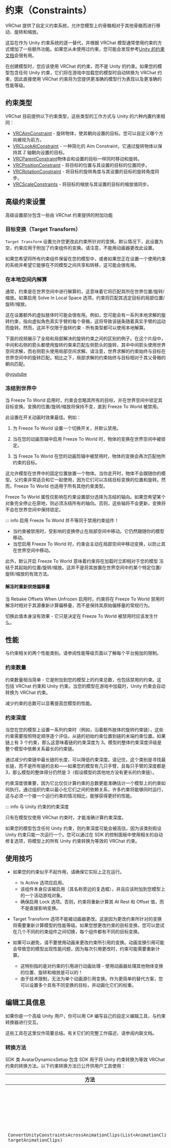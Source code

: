 # 约束（Constraints）

VRChat 提供了自定义约束系统，允许您模型上的骨骼相对于其他骨骼而进行移动、旋转和缩放。

这旨在作为 Unity 约束系统的逐一替代，并根据 VRChat 模型通常使用约束的方式增加了一些额外功能。如果您从未使用过约束，您可能会发现参考[Unity 的约束文档](https://docs.unity3d.com/Manual/Constraints.html)会很有用。

在创建模型时，您应该使用 VRChat 的约束，而不是 Unity 的约束。如果您的模型包含任何 Unity 约束，它们将在游戏中加载您的模型时自动转换为 VRChat 约束，因此直接使用 VRChat 约束将为您提供更准确的模型行为表现以及更准确的性能等级。

## 约束类型

VRChat 目前提供以下约束类型，这些类型的工作方式与 Unity 的六种内置约束相同：

- [VRCAimConstraint](./aim-constraints) - 旋转物体，使其朝向设置的目标。您可以自定义哪个方向被视为前方。
- [VRCLookAtConstraint](./look-at-constraints) - 一种简化的 Aim Constraint，它通过旋转物体以保持其 Z 轴朝向设置的目标。
- [VRCParentConstraint](./parent-constraints)物体会和设置的目标一样同时移动和旋转。
- [VRCPositionConstraint](./position-constraints) - 将目标的位置与其设置的目标的位置同步。
- [VRCRotationConstraint](./rotation-constraints) - 将目标的旋转角度与其设置的目标的旋转角度同步。
- [VRCScaleConstraints](./scale-constraints) - 将目标的缩放与其设置的目标的缩放值同步。

## 高级约束设置

高级设置部分包含一些由 VRChat 约束提供的附加功能

### 目标变换（Target Transform）

`Target Transform` 设置允许您更改此约束所针对的变换。默认情况下，此设置为空，约束应用于附加了约束组件的变换。请注意，不能用动画器更改此设置。

如果您希望将所有约束组件保留在您的模型中，或者如果您正在设置一个使用约束的系统并希望它能够在不同模型之间共享和转移，这可能会很有用。

### 在本地空间内解算

通常，约束是在世界空间中进行解算的，这意味着它将匹配其所在世界位置/旋转/缩放。如果启用 Solve In Local Space 选项，约束将匹配其选定目标的局部位置/旋转/缩放。

这在设置额外的虚拟肢体时可能会很有用。例如，您可能会有一系列本地求解的旋转约束，指向虚拟角色真实手臂的每个骨骼，这将导致该链条随着真实手臂的运动而旋转。然而，这并不仅限于旋转约束 - 所有类型都可以使用本地解算。

下面的视频展示了全局和局部解决的旋转约束之间的区别的例子。在这个片段中，中间和右侧的箭头都使用旋转约束来匹配左侧箭头的旋转，其中中间箭头使用世界空间求解，而右侧箭头使用局部空间求解。请注意，世界求解的约束始终与目标在世界空间中的旋转匹配。相比之下，局部求解的约束始终与目标相对于其父骨骼的朝向匹配。

@[youtube](6iBJ5QntrMU)

### 冻结到世界中

当 Freeze To World 启用时，约束会忽略其所有的目标，并在世界空间中锁定其目标变换。变换的位置/旋转/缩放将保持不变，直到 Freeze To World 被禁用。

此设置在开关动画时效果最佳。例如：

1. 为 Freeze To World 设置一个切换开关，并默认禁用。

2. 当在您的动画剪辑中启用 Freeze To World 时，物体的变换在世界空间中被锁定。

3. 当 Freeze To World 在您的动画剪辑中被禁用时，物体的变换会再次匹配他所约束的目标。

这允许模型在世界中的固定位置放置一个物体。当你走开时，物体不会跟随你的模型。父约束非常适合和它一起使用，因为它们可以冻结目标变换的位置和旋转。然而，Freeze To World 也适用于所有其他约束类型。

Freeze To World 属性仅影响在约束设置部分选择为冻结的轴向。如果您希望某个对象完全停止在原地，则必须冻结所有的轴向。否则，这些轴将不会更新，变换将不会在世界空间中保持锁定。

::: info 启用 Freeze To World 并不等同于禁用约束组件！

- 当约束被禁用时，受影响的变换停止在局部空间中移动。它仍然跟随你的模型移动。
- 当您启用 Freeze To World 时，约束会主动在局部空间中移动变换，以防止其在世界空间中移动。

此外，默认开启 Freeze To World 意味着约束将在加载时立即相对于您的模型 冻结于其起始的位置/旋转/缩放。这并不是将其放置在世界空间中的某个特定位置/旋转/缩放的有效方法。

#### 解冻时重新烘焙偏移量

当 Rebake Offsets When Unfrozen 启用时，约束将在 Freeze To World 禁用时解冻时相对于其源重新计算偏移量，而不是保持其原始偏移量的常规行为。

切换此值本身没有效果 - 它只是决定在 Freeze To World 被禁用时应该发生什么。

## 性能

与约束相关的两个性能类别。请参阅性能等级页面以了解每个平台施加的限制。

### 约束数量

约束数量相当简单 - 它是附加到您的模型上的约束总数，也包括禁用的约束。这包括 VRChat 约束和 Unity 约束。当您的模型在游戏中加载时，Unity 约束会自动转换为 VRChat 约束。

减少约束的总数可以显著提高您模型的性能。

### 约束深度

当您在您的模型上设置一系列约束时（例如，沿着额外肢体的旋转约束链），这些约束需要按照特定顺序逐个评估，从链的初始约束位置到链的末端约束位置。如果链上有 3 个约束，那么这意味着链的约束深度为 3。模型的整体约束深度评级是整个模型中依赖关系最长的约束链。

通过减少约束链中最长链的长度，可以降低约束深度。请记住，这个类别是寻找最长链，而不是所有链的总和——如果您的模型有几只手臂，且每只手臂的深度都是 3，那么模型的整体得分仍然是 3（假设模型的其他地方没有更长的约束链）。

约束深度很重要，因为它比仅仅计算约束的总数更能准确估计一个模型上的约束如何执行。通过组织约束以最小化它们之间的依赖关系，许多约束将能够同时运行，这与必须一个接一个运行约束的情况相比，能够获得更好的性能。

::: info 与 Unity 约束的约束深度

只有在模型仅使用 VRChat 约束时，才能准确计算约束深度。

如果您的模型包含任何 Unity 约束，则约束深度可能会被高估，因为该类别假设 Unity 约束只能一次运行一个。您可以通过在 SDK 的控制面板中使用相关的自动修复选项，将模型上的所有 Unity 约束转换为等效的 VRChat 约束。

## 使用技巧

- 如果您的约束似乎不起作用，请确保它实际上正在运行。
  
  - Is Active 选项应启用。
  - 该组件本身应该被启用（其名称旁边的复选框），并且应该附加到您模型上的一个活动游戏对象。
  - 确保启用 Lock 选项。否则，约束将重新计算其 At Rest 和 Offset 值，而不是直接影响变换。
- Target Transform 选项不能被动画器更改。这是因为更改约束所针对的变换将需要重新计算模型的性能等级。如果您想更改约束的目标变换，您可以尝试在几个不同的约束组件之间切换，每个组件都有不同的目标变换。
- 如果可以避免，请不要使用动画来更改约束所引用的变换。动画变换引用可能会导致您的模型出现性能问题，因为每次引用更改时，约束可能需要重新计算。
  - 这特别指的是对约束的引用进行动画处理 - 使用动画器处理其他物体变换的位置、旋转和缩放是可以的！
  - 由于技术限制，无法为单个动画源引用变换。作为更简单的替代方案，您可以设置多个具有不同变换的目标，并动画化它们的权重。

## 编辑工具信息

如果你是一个高级 Unity 用户，你可以用 C# 编写自己的自定义编辑工具，与约束转换器进行交互。

这些工具在这里仅作简要总结。有关它们的完整工作描述，请参阅内联文档。

### 转换方法

SDK 类 AvatarDynamicsSetup 包含 SDK 用于将 Unity 约束转换为等效 VRChat 约束的转换方法。以下约束转换方法已公开供用户工具使用：

| 方法 | 描述 |
| --- | --- |
|`ConvertUnityConstraintsAcrossAnimationClips(List<AnimationClip> targetAnimationClips)`|修改动画剪辑列表，以便其中任何针对 Unity 约束的轨道更新为针对 VRChat 的约束。|
|`DoConvertUnityConstraints(IConstraint[] unityConstraints, VRCAvatarDescriptor avatarDescriptor, bool convertReferencedAnimationClips)`|将 Unity 约束数组转换为 VRChat 约束，可选择性地包括任何引用的动画剪辑。此操作立即运行，无需确认对话框|
|`RebindConstraintAnimationClip(AnimationClip clip, IConstraint oldConstraint)`|尝试修改单个动画剪辑，以将轨道从 Unity 约束重新定向到 VRChat 约束，选择性地将转换限制为给定的 Unity 约束。|
|`TryGetSubstituteAnimationBinding(Type unityConstraintType, string unityConstraintPropertyName, out Type vrcConstraintType, out string vrcConstraintPropertyName, out bool isArrayProperty)`|尝试将 Unity 约束属性名称和类型翻译为等效的 VRChat 约束属性名称和类型。|

### Delegate Functions

为了补充上述方法，类 `AvatarDynamicsSetup` 还提供了 Delegate ，允许您的工具控制转换器的行为。以下 Delegate 可用：

|Delegate|描述|
| --- | --- |
|`bool IsUnityConstraintAutoConverted(IConstraint constraint)`|给定一个 Unity 约束，如果该约束将在构建时通过用户工具转换为 VRChat 约束，则返回 true 。您可以使用此方法来抑制 SDK 通常生成的验证警告，该警告提示用户将其 Unity 约束转换为 VRChat 约束。|
|`bool ConvertUnityConstraintsAcrossGameObjects(List<GameObject> gameObjects, bool isAutoFix)`|给定一个 GameObject 列表，将它们上的所有约束和底层动画剪辑转换为 VRChat 约束。如果用户在验证列表中点击自动修复触发了此操作，则将 isAutoFix 参数设置为 true ，如果是通过菜单项或自定义用户脚本触发的，则设置为 false 。返回 true 以防止本机 SDK 转换器运行。|
|`bool ConvertUnityConstraintsAcrossAnimationClips(List<AnimationClip> animationClips)`|给定一组动画剪辑，更新所有引用 Unity 约束的轨道，以引用 VRChat 约束。返回 true 以防止本机 SDK 转换器运行。|